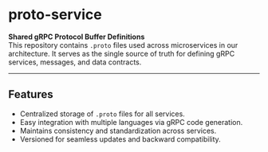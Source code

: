 # proto-service

**Shared gRPC Protocol Buffer Definitions**  
This repository contains `.proto` files used across microservices in our architecture. It serves as the single source of truth for defining gRPC services, messages, and data contracts.

---

## Features

- Centralized storage of `.proto` files for all services.
- Easy integration with multiple languages via gRPC code generation.
- Maintains consistency and standardization across services.
- Versioned for seamless updates and backward compatibility.